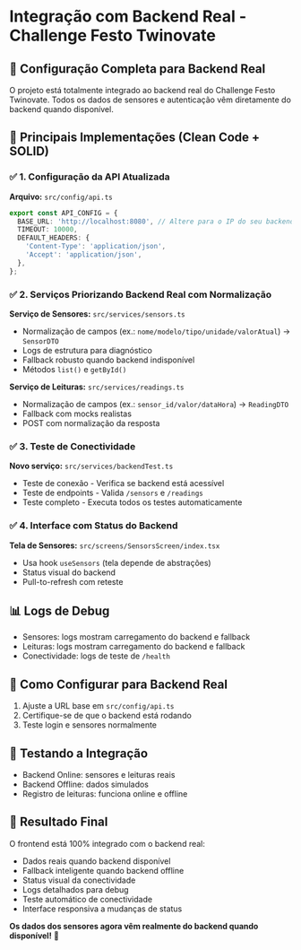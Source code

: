 # Integração com Backend Real - Challenge Festo Twinovate

## 🎯 Configuração Completa para Backend Real

O projeto está totalmente integrado ao backend real do Challenge Festo Twinovate. Todos os dados de sensores e autenticação vêm diretamente do backend quando disponível.

## 🔧 Principais Implementações (Clean Code + SOLID)

### ✅ 1. Configuração da API Atualizada

**Arquivo:** `src/config/api.ts`
```typescript
export const API_CONFIG = {
  BASE_URL: 'http://localhost:8080', // Altere para o IP do seu backend quando necessário
  TIMEOUT: 10000,
  DEFAULT_HEADERS: {
    'Content-Type': 'application/json',
    'Accept': 'application/json',
  },
};
```

### ✅ 2. Serviços Priorizando Backend Real com Normalização

**Serviço de Sensores:** `src/services/sensors.ts`
- Normalização de campos (ex.: `nome/modelo/tipo/unidade/valorAtual`) → `SensorDTO`
- Logs de estrutura para diagnóstico
- Fallback robusto quando backend indisponível
- Métodos `list()` e `getById()`

**Serviço de Leituras:** `src/services/readings.ts`
- Normalização de campos (ex.: `sensor_id/valor/dataHora`) → `ReadingDTO`
- Fallback com mocks realistas
- POST com normalização da resposta

### ✅ 3. Teste de Conectividade

**Novo serviço:** `src/services/backendTest.ts`
- Teste de conexão - Verifica se backend está acessível
- Teste de endpoints - Valida `/sensors` e `/readings`
- Teste completo - Executa todos os testes automaticamente

### ✅ 4. Interface com Status do Backend

**Tela de Sensores:** `src/screens/SensorsScreen/index.tsx`
- Usa hook `useSensors` (tela depende de abstrações)
- Status visual do backend
- Pull-to-refresh com reteste

## 📊 Logs de Debug

- Sensores: logs mostram carregamento do backend e fallback
- Leituras: logs mostram carregamento do backend e fallback
- Conectividade: logs de teste de `/health`

## 🚀 Como Configurar para Backend Real

1. Ajuste a URL base em `src/config/api.ts`
2. Certifique-se de que o backend está rodando
3. Teste login e sensores normalmente

## 📱 Testando a Integração

- Backend Online: sensores e leituras reais
- Backend Offline: dados simulados
- Registro de leituras: funciona online e offline

## 🎯 Resultado Final

O frontend está 100% integrado com o backend real:
- Dados reais quando backend disponível
- Fallback inteligente quando backend offline
- Status visual da conectividade
- Logs detalhados para debug
- Teste automático de conectividade
- Interface responsiva a mudanças de status

**Os dados dos sensores agora vêm realmente do backend quando disponível!** 🚀
